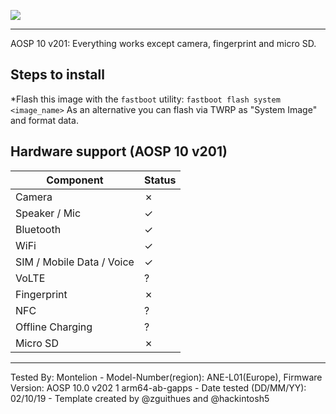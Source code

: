![](https://reimg-teknosa-cloud-prod.mncdn.com/mnresize/600/600/productimage/125076744/125076744_0_MC/8799298355250_1557493302288.jpg)
***

AOSP 10 v201: Everything works except camera, fingerprint and micro SD.

## Steps to install

*Flash this image with the `fastboot` utility: ```fastboot flash system <image_name>```
As an alternative you can flash via TWRP as "System Image" and format data.

## Hardware support (AOSP 10 v201)

| Component                 | Status                                             |
|---------------------------|-----------------------------------------------------------|
| Camera                    | ✗ |
| Speaker / Mic             | ✓ |
| Bluetooth                 | ✓ |
| WiFi                      | ✓ |
| SIM / Mobile Data / Voice | ✓ |
| VoLTE                     | ? |
| Fingerprint               | ✗ |
| NFC                       | ? |
| Offline Charging          | ? |
| Micro SD                  | ✗ |
---

Tested By: Montelion - Model-Number(region): ANE-L01(Europe), Firmware Version: AOSP 10.0 v202
1 arm64-ab-gapps - Date tested (DD/MM/YY): 02/10/19 - Template created by @zguithues and @hackintosh5